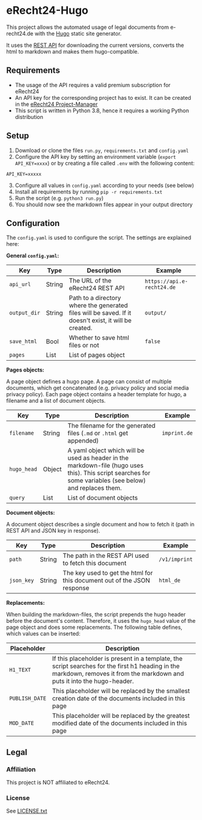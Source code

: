 # eRecht24-Hugo

This project allows the automated usage of legal documents from e-recht24.de with the [Hugo](https://gohugo.io) static site generator.

It uses the [REST API](https://docs.api.e-recht24.de/) for downloading the current versions, converts the html to markdown and makes them hugo-compatible.

## Requirements

- The usage of the API requires a valid premium subscription for eRecht24
- An API key for the corresponding project has to exist. It can be created in the [eRecht24 Project-Manager](https://www.e-recht24.de/mitglieder/tools/projekt-manager/)
- This script is written in Python 3.8, hence it requires a working Python distribution

## Setup

1. Download or clone the files `run.py`, `requirements.txt` and `config.yaml`
2. Configure the API key by setting an environment variable (`export API_KEY=xxxx`) or by creating a file called `.env` with the following content:
```
API_KEY=xxxxx
```
3. Configure all values in `config.yaml` according to your needs (see below)
4. Install all requirements by running `pip -r requirements.txt`
5. Run the script (e.g. `python3 run.py`)
6. You should now see the markdown files appear in your output directory

## Configuration

The `config.yaml` is used to configure the script. The settings are explained here:

**General `config.yaml`:**

|Key|Type|Description|Example|
|---|----|-----------|-------|
|`api_url`|String|The URL of the eRecht24 REST API|`https://api.e-recht24.de`|
|`output_dir`|String|Path to a directory where the generated files will be saved. If it doesn't exist, it will be created.|`output/`|
|`save_html`|Bool|Whether to save html files or not|`false`|
|`pages`|List|List of pages object||

**Pages objects:**

A page object defines a hugo page. A page can consist of multiple documents, which get concatenated (e.g. privacy policy and social media privacy policy).
Each page object contains a header template for hugo, a filename and a list of document objects.

|Key|Type|Description|Example|
|---|----|-----------|-------|
|`filename`|String|The filename for the generated files (`.md` or `.html` get appended)|`imprint.de`|
|`hugo_head`|Object|A yaml object which will be used as header in the markdown-file (hugo uses this). This script searches for some variables (see below) and replaces them.||
|`query`|List|List of document objects||

**Document objects:**

A document object describes a single document and how to fetch it (path in REST API and JSON key in response).

|Key|Type|Description|Example|
|---|----|-----------|-------|
|`path`|String|The path in the REST API used to fetch this document|`/v1/imprint`|
|`json_key`|String|The key used to get the html for this document out of the JSON response|`html_de`|

**Replacements:**

When building the markdown-files, the script prepends the hugo header before the document's content. Therefore, it uses the `hugo_head` value of the page object and does some replacements. The following table defines, which values can be inserted:

|Placeholder|Description|
|-----------|-----------|
|`H1_TEXT`|If this placeholder is present in a template, the script searches for the first h1 heading in the markdown, removes it from the markdown and puts it into the hugo-header.|
|`PUBLISH_DATE`|This placeholder will be replaced by the smallest creation date of the documents included in this page|
|`MOD_DATE`|This placeholder will be replaced by the greatest modified date of the documents included in this page|


## Legal

### Affiliation

This project is NOT affiliated to eRecht24.

### License

See [LICENSE.txt](./LICENSE.txt)
